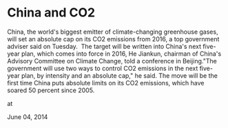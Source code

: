 # China and CO2
China, the world's biggest emitter of climate-changing greenhouse gases, will set an absolute cap on its CO2 emissions from 2016, a top government adviser said on Tuesday.  The target will be written into China's next five-year plan, which comes into force in 2016, He Jiankun, chairman of China's Advisory Committee on Climate Change, told a conference in Beijing."The government will use two ways to control CO2 emissions in the next five-year plan, by intensity and an absolute cap," he said. The move will be the first time China puts absolute limits on its CO2 emissions, which have soared 50 percent since 2005.








at

June 04, 2014















